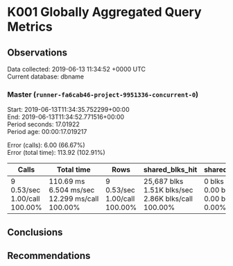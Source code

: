 # K001 Globally Aggregated Query Metrics

## Observations ##
Data collected: 2019-06-13 11:34:52 +0000 UTC  
Current database: dbname  



### Master (`runner-fa6cab46-project-9951336-concurrent-0`) ###
Start: 2019-06-13T11:34:35.752299+00:00  
End: 2019-06-13T11:34:52.771516+00:00  
Period seconds: 17.01922  
Period age: 00:00:17.019217  

Error (calls): 6.00 (66.67%)  
Error (total time): 113.92 (102.91%)

| Calls | Total&nbsp;time | Rows | shared_blks_hit | shared_blks_read | shared_blks_dirtied | shared_blks_written | blk_read_time | blk_write_time | kcache_reads | kcache_writes | kcache_user_time_ms | kcache_system_time |
|-------|------------|------|-----------------|------------------|---------------------|---------------------|---------------|----------------|--------------|---------------|---------------------|--------------------|
|9<br/>0.53/sec<br/>1.00/call<br/>100.00% |110.69&nbsp;ms<br/>6.504&nbsp;ms/sec<br/>12.299&nbsp;ms/call<br/>100.00% |9<br/>0.53/sec<br/>1.00/call<br/>100.00% |25,687&nbsp;blks<br/>1.51K&nbsp;blks/sec<br/>2.86K&nbsp;blks/call<br/>100.00% |0&nbsp;blks<br/>0.00&nbsp;blks/sec<br/>0.00&nbsp;blks/call<br/>0.00% |0&nbsp;blks<br/>0.00&nbsp;blks/sec<br/>0.00&nbsp;blks/call<br/>0.00% |0&nbsp;blks<br/>0.00&nbsp;blks/sec<br/>0.00&nbsp;blks/call<br/>0.00% |0.00&nbsp;ms<br/>0.000&nbsp;ms/sec<br/>0.000&nbsp;ms/call<br/>0.00% |0.00&nbsp;ms<br/>0.000&nbsp;ms/sec<br/>0.000&nbsp;ms/call<br/>0.00% |0.00&nbsp;bytes<br/>0.00&nbsp;bytes/sec<br/>0.00&nbsp;bytes/call<br/>0.00% |0.00&nbsp;bytes<br/>0.00&nbsp;bytes/sec<br/>0.00&nbsp;bytes/call<br/>0.00% |0.00&nbsp;ms<br/>0.000&nbsp;ms/sec<br/>0.000&nbsp;ms/call<br/>0.00% |0.00&nbsp;ms<br/>0.000&nbsp;ms/sec<br/>0.000&nbsp;ms/call<br/>0.00%|





## Conclusions ##


## Recommendations ##

